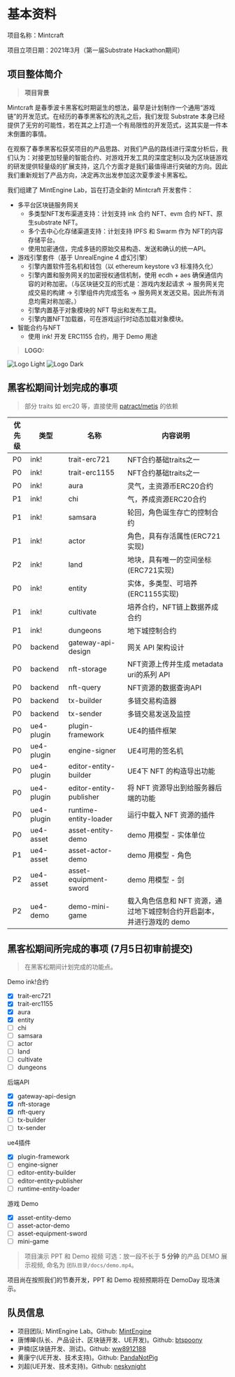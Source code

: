 # 基本资料

项目名称：Mintcraft

项目立项日期：2021年3月（第一届Substrate Hackathon期间）

## 项目整体简介

> **项目背景**

Mintcraft 是春季波卡黑客松时期诞生的想法，最早是计划制作一个通用“游戏链”的开发范式。在经历的春季黑客松的洗礼之后，我们发现 Substrate 本身已经提供了无穷的可能性，若在其之上打造一个有局限性的开发范式，这其实是一件本末倒置的事情。

在观察了春季黑客松获奖项目的产品思路、对我们产品的路线进行深度分析后，我们认为：对接更加轻量的智能合约、对游戏开发工具的深度定制以及为区块链游戏的研发提供轻量级的扩展支持，这几个方面才是我们最值得进行突破的方向。因此我们重新规划了产品方向，决定再次出发参加这次夏季波卡黑客松。

我们组建了 MintEngine Lab，旨在打造全新的 Mintcraft 开发套件：

- 多平台区块链服务网关
  - 多类型NFT发布渠道支持：计划支持 ink 合约 NFT、evm 合约 NFT、原生substrate NFT。
  - 多个去中心化存储渠道支持：计划支持 IPFS 和 Swarm 作为 NFT的内容存储平台。
  - 使用加密通信，完成多链的原始交易构造、发送和确认的统一API。
- 游戏引擎套件（基于 UnrealEngine 4 虚幻引擎）
  - 引擎内置软件签名机和钱包（以 ethereum keystore v3 标准持久化）
  - 引擎内置和服务网关的加密授权通信机制，使用 ecdh + aes 确保通信内容的对称加密。（与区块链交互的形式是：游戏内发起请求 -> 服务网关完成交易的构建 -> 引擎组件内完成签名 -> 服务网关发送交易。因此所有消息均需对称加密。）
  - 引擎内置基于对象模块的 NFT 导出和发布工具。
  - 引擎内置NFT加载器，可在游戏运行时动态加载对象模块。
- 智能合约与NFT
  - 使用 ink! 开发 ERC1155 合约，用于 Demo 用途

> **LOGO:**

![Logo Light][logo1]
![Logo Dark][logo2]

## 黑客松期间计划完成的事项

> 部分 traits 如 erc20 等，直接使用 [patract/metis](https://github.com/patractlabs/metis) 的依赖

| 优先级 | 类型 | 名称 | 内容说明 |
| :---: | ---- | ------ | ------------ |
| P0 | ink! | trait-erc721 | NFT合约基础traits之一 |
| P0 | ink! | trait-erc1155 | NFT合约基础traits之一 |
| P0 | ink! | aura | 灵气，主资源币ERC20合约 |
| P1 | ink! | chi | 气，养成资源ERC20合约 |
| P1 | ink! | samsara | 轮回，角色诞生存亡的控制合约 |
| P1 | ink! | actor | 角色，具有存活属性(ERC721实现) |
| P2 | ink! | land | 地块，具有唯一的空间坐标(ERC721实现) |
| P0 | ink! | entity | 实体，多类型、可培养(ERC1155实现) |
| P1 | ink! | cultivate | 培养合约，NFT链上数据养成合约 |
| P1 | ink! | dungeons | 地下城控制合约 |
| P0 | backend | gateway-api-design | 网关 API 架构设计 |
| P0 | backend | nft-storage | NFT资源上传并生成 metadata uri的系列 API |
| P0 | backend | nft-query | NFT资源的数据查询API |
| P0 | backend | tx-builder | 多链交易构造器 |
| P0 | backend | tx-sender | 多链交易发送及监控 |
| P0 | ue4-plugin | plugin-framework | UE4的插件框架 |
| P0 | ue4-plugin | engine-signer | UE4可用的签名机 |
| P0 | ue4-plugin | editor-entity-builder | UE4下 NFT 的构造导出功能 |
| P0 | ue4-plugin | editor-entity-publisher | 将 NFT 资源导出到给服务器后端的功能 |
| P0 | ue4-plugin | runtime-entity-loader | 运行中载入 NFT 资源的插件 |
| P0 | ue4-asset | asset-entity-demo | demo 用模型 - 实体单位 |
| P1 | ue4-asset | asset-actor-demo | demo 用模型 - 角色 |
| P2 | ue4-asset | asset-equipment-sword | demo 用模型 - 剑 |
| P2 | ue4-demo | demo-mini-game | 载入角色信息和 NFT 资源，通过地下城控制合约开启副本，并进行游戏的 demo |

## 黑客松期间所完成的事项 (7月5日初审前提交)

> 在黑客松期间计划完成的功能点。

Demo ink!合约

- [x] trait-erc721
- [x] trait-erc1155
- [x] aura
- [x] entity
- [ ] chi
- [ ] samsara
- [ ] actor
- [ ] land
- [ ] cultivate
- [ ] dungeons

后端API

- [x] gateway-api-design
- [x] nft-storage
- [x] nft-query
- [ ] tx-builder
- [ ] tx-sender

ue4插件

- [x] plugin-framework
- [ ] engine-signer
- [ ] editor-entity-builder
- [ ] editor-entity-publisher
- [ ] runtime-entity-loader

游戏 Demo

- [x] asset-entity-demo
- [ ] asset-actor-demo
- [ ] asset-equipment-sword
- [ ] mini-game

> 项目演示 PPT 和 Demo 视频
> 可选：放一段不长于 **5 分钟** 的产品 DEMO 展示视频, 命名为 `团队目录/docs/demo.mp4`。

项目尚在按照我们的节奏开发，PPT 和 Demo 视频预期将在 DemoDay 现场演示。

## 队员信息

- 项目团队: MintEngine Lab。Github: [MintEngine](https://github.com/MintEngine)
- 唐博皞(队长、产品设计、区块链开发、UE开发)。Github: [btspoony](https://github.com/btspoony)
- 尹楠(区块链开发、测试)。Github: [ww8912188](https://github.com/ww8912188)
- 黄康宁(UE开发、技术支持)。Github: [PandaNotPig](https://github.com/PandaNotPig)
- 刘超(UE开发、技术支持)。Github: [neskynight](https://github.com/neskynight)

[logo1]: docs/assets/logo_en_small.png "logo_small"
[logo2]: docs/assets/logo_en_white_small.png "logo_dark"

